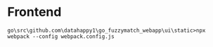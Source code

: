# Frontend
`go\src\github.com\datahappy1\go_fuzzymatch_webapp\ui\static>npx webpack --config webpack.config.js`